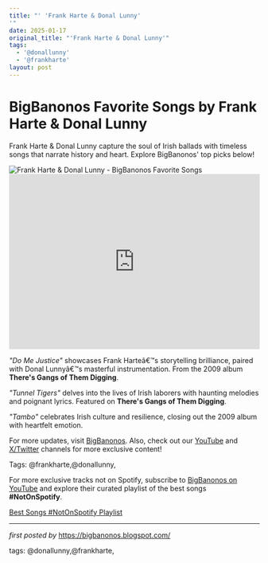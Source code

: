 ```yaml
---
title: "' 'Frank Harte & Donal Lunny'
'"
date: 2025-01-17
original_title: "'Frank Harte & Donal Lunny'"
tags:
  - '@donallunny'
  - '@frankharte'
layout: post
---
```

<!-- Title of the Post -->
<h1 >BigBanonos Favorite Songs by Frank Harte & Donal Lunny</h1> <!-- Introductory Text -->
<p >Frank Harte & Donal Lunny capture the soul of Irish ballads with timeless songs that narrate history and heart. Explore BigBanonos' top picks below!</p> <!-- Featured Image -->
<div > <img src="https://i.scdn.co/image/ab67616d00001e024bb7c39036d39d3aa2924ab6" alt="Frank Harte & Donal Lunny - BigBanonos Favorite Songs" />
</div> <!-- Spotify Embed -->
<div > <iframe src="https://open.spotify.com/embed/playlist/7zjybribfm5V74NDXHSAmc?utm_source=generator" width="100%" height="352" frameborder="0" allowfullscreen="" allow="autoplay; clipboard-write; encrypted-media; fullscreen; picture-in-picture" loading="lazy"></iframe>
</div> <!-- Song Information -->
<div > <p><em>"Do Me Justice"</em> showcases Frank Harteâ€™s storytelling brilliance, paired with Donal Lunnyâ€™s masterful instrumentation. From the 2009 album <strong>There's Gangs of Them Digging</strong>.</p> <p><em>"Tunnel Tigers"</em> delves into the lives of Irish laborers with haunting melodies and poignant lyrics. Featured on <strong>There's Gangs of Them Digging</strong>.</p> <p><em>"Tambo"</em> celebrates Irish culture and resilience, closing out the 2009 album with heartfelt emotion.</p>
</div> <!-- Footer Links -->
<div > <p>For more updates, visit <a href="https://bigbanonos.blogspot.com/" target="_blank">BigBanonos</a>. Also, check out our <a href="https://www.youtube.com/@BigBanonos" target="_blank">YouTube</a> and <a href="https://x.com/bigbanonos" target="_blank">X/Twitter</a> channels for more exclusive content!</p>
</div> <!-- Tags -->
<p >Tags: @frankharte,@donallunny,</p>


<!--Subscribe and Playlist Links-->
<div>
    <p>For more exclusive tracks not on Spotify, subscribe to <a href="https://www.youtube.com/@BigBanonos" target="_blank">BigBanonos on YouTube</a> and explore their curated playlist of the best songs <strong>#NotOnSpotify</strong>.</p>
    <p><a href="https://www.youtube.com/playlist?list=PLtuNtuTatqI0kFahUCbtbfenC_ET5O_tr" target="_blank">Best Songs #NotOnSpotify Playlist<br /></a></p></div>

<hr />

<p><em>first posted by</em> <a href="https://bigbanonos.blogspot.com/" rel="noopener" target="_new">https://bigbanonos.blogspot.com/</a></p>

<p>tags: @donallunny,@frankharte,</p>
